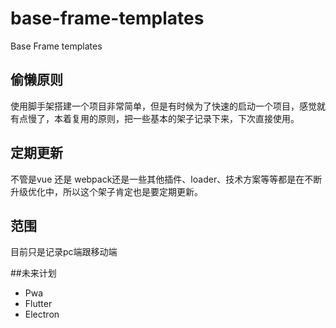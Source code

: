 # base-frame-templates
Base Frame templates
## 偷懒原则

使用脚手架搭建一个项目非常简单，但是有时候为了快速的启动一个项目，感觉就有点慢了，本着复用的原则，把一些基本的架子记录下来，下次直接使用。
## 定期更新

不管是vue 还是 webpack还是一些其他插件、loader、技术方案等等都是在不断升级优化中，所以这个架子肯定也是要定期更新。

## 范围
目前只是记录pc端跟移动端

##未来计划
- Pwa
- Flutter
- Electron
